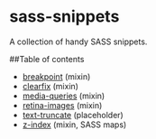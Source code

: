 # sass-snippets
A collection of handy SASS snippets.

##Table of contents

- [breakpoint](src/breakpoint) (mixin)
- [clearfix](src/clearfix) (mixin)
- [media-queries](src/media-queries) (mixin)
- [retina-images](src/retina-images) (mixin)
- [text-truncate](src/text-truncate) (placeholder)
- [z-index](src/z-index) (mixin, SASS maps)